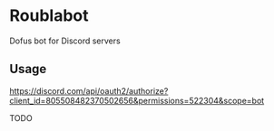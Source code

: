 # Roublabot

Dofus bot for Discord servers

## Usage

https://discord.com/api/oauth2/authorize?client_id=805508482370502656&permissions=522304&scope=bot

TODO